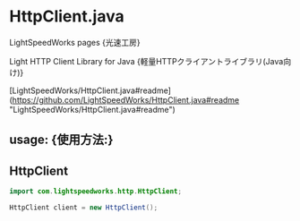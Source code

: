 HttpClient.java
==========================

LightSpeedWorks pages {光速工房}

Light HTTP Client Library for Java
{軽量HTTPクライアントライブラリ(Java向け)}

[LightSpeedWorks/HttpClient.java#readme] (https://github.com/LightSpeedWorks/HttpClient.java#readme "LightSpeedWorks/HttpClient.java#readme")

## usage: {使用方法:}

## HttpClient

``` java
import com.lightspeedworks.http.HttpClient;

HttpClient client = new HttpClient();
```
